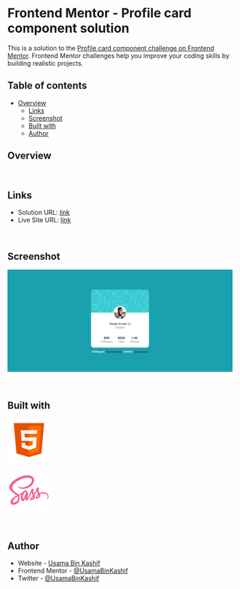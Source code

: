 # Frontend Mentor - Profile card component solution

This is a solution to the [Profile card component challenge on Frontend Mentor](https://www.frontendmentor.io/challenges/profile-card-component-cfArpWshJ). Frontend Mentor challenges help you improve your coding skills by building realistic projects.

## Table of contents

- [Overview](#overview)
  - [Links](#links)
  - [Screenshot](#screenshot)
  - [Built with](#built-with)
  - [Author](#author)

## Overview

<br>

## Links

- Solution URL: [link](https://github.com/UsamaBinKashif/QR-code-component)
- Live Site URL: [link](https://usamabinkashif.github.io/QR-Code-Component/)

<br>

## Screenshot

![Screenshot](images/screenshot.PNG)

<br>

## Built with

 <p><img src="images/icons8-html-5.svg"></p>
 <p><img src="images/icons8-sass.svg"></p>

<br>

## Author

- Website - [Usama Bin Kashif](https://github.com/UsamaBinKashif)
- Frontend Mentor - [@UsamaBinKashif](https://www.frontendmentor.io/profile/UsamaBinKashif)
- Twitter - [@UsamaBinKashif](https://twitter.com/UsamaBinKashif)
